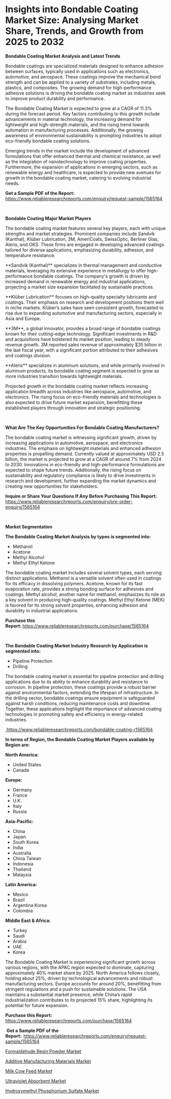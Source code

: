 <p><h1>Insights into Bondable Coating Market Size: Analysing Market Share, Trends, and Growth from 2025 to 2032</h1></p><p><strong>Bondable Coating Market Analysis and Latest Trends</strong></p>
<p><p>Bondable coatings are specialized materials designed to enhance adhesion between surfaces, typically used in applications such as electronics, automotive, and aerospace. These coatings improve the mechanical bond strength and can be applied to a variety of substrates, including metals, plastics, and composites. The growing demand for high-performance adhesive solutions is driving the bondable coating market as industries seek to improve product durability and performance.</p><p>The Bondable Coating Market is expected to grow at a CAGR of 11.3% during the forecast period. Key factors contributing to this growth include advancements in material technology, the increasing demand for lightweight and high-strength materials, and the rising trend towards automation in manufacturing processes. Additionally, the growing awareness of environmental sustainability is prompting industries to adopt eco-friendly bondable coating solutions.</p><p>Emerging trends in the market include the development of advanced formulations that offer enhanced thermal and chemical resistance, as well as the integration of nanotechnology to improve coating properties. Furthermore, the expansion of applications in emerging sectors, such as renewable energy and healthcare, is expected to provide new avenues for growth in the bondable coating market, catering to evolving industrial needs.</p></p>
<p><strong>Get a Sample PDF of the Report:&nbsp;</strong> <a href="https://www.reliableresearchreports.com/enquiry/request-sample/1565164?utm_campaign=11&utm_medium=2&utm_source=Github&utm_content=ia&utm_term=15022025&utm_id=bondable-coating">https://www.reliableresearchreports.com/enquiry/request-sample/1565164</a></p>
<p>&nbsp;</p>
<p><strong>Bondable Coating Major Market Players</strong></p>
<p><p>The bondable coating market features several key players, each with unique strengths and market strategies. Prominent companies include Sandvik (Kanthal), Klüber Lubrication, 3M, AmeriCoats, SwissOptic, Berliner Glas, Aleris, and OKS. These firms are engaged in developing advanced coatings tailored for diverse applications, emphasizing durability, adhesion, and temperature resistance.</p><p>**Sandvik (Kanthal)** specializes in thermal management and conductive materials, leveraging its extensive experience in metallurgy to offer high-performance bondable coatings. The company's growth is driven by increased demand in renewable energy and industrial applications, projecting a market size expansion facilitated by sustainable practices.</p><p>**Klüber Lubrication** focuses on high-quality specialty lubricants and coatings. Their emphasis on research and development positions them well in niche markets. Klüber’s sales have seen consistent growth, forecasted to rise due to expanding automotive and manufacturing sectors, especially in Asia and Europe.</p><p>**3M**, a global innovator, provides a broad range of bondable coatings known for their cutting-edge technology. Significant investments in R&D and acquisitions have bolstered its market position, leading to steady revenue growth. 3M reported sales revenue of approximately $35 billion in the last fiscal year, with a significant portion attributed to their adhesives and coatings division.</p><p>**Aleris** specializes in aluminum solutions, and while primarily involved in aluminum products, its bondable coating segment is expected to grow as more industries transition towards lightweight materials. </p><p>Projected growth in the bondable coating market reflects increasing application breadth across industries like aerospace, automotive, and electronics. The rising focus on eco-friendly materials and technologies is also expected to drive future market expansion, benefitting these established players through innovation and strategic positioning.</p></p>
<p>&nbsp;</p>
<p><strong>What Are The Key Opportunities For Bondable Coating Manufacturers?</strong></p>
<p><p>The bondable coating market is witnessing significant growth, driven by increasing applications in automotive, aerospace, and electronics industries. The emphasis on lightweight materials and enhanced adhesion properties is propelling demand. Currently valued at approximately USD 2.5 billion, the market is projected to grow at a CAGR of around 7% from 2024 to 2030. Innovations in eco-friendly and high-performance formulations are expected to shape future trends. Additionally, the rising focus on sustainability and regulatory compliance is likely to drive investments in research and development, further expanding the market dynamics and creating new opportunities for stakeholders.</p></p>
<p><strong>Inquire or Share Your Questions If Any Before Purchasing This Report:</strong> <a href="https://www.reliableresearchreports.com/enquiry/pre-order-enquiry/1565164?utm_campaign=11&utm_medium=2&utm_source=Github&utm_content=ia&utm_term=15022025&utm_id=bondable-coating">https://www.reliableresearchreports.com/enquiry/pre-order-enquiry/1565164</a></p>
<p>&nbsp;</p>
<p><strong>Market Segmentation</strong></p>
<p><strong>The Bondable Coating Market Analysis by types is segmented into:</strong></p>
<p><ul><li>Methanol</li><li>Acetone</li><li>Methyl Alcohol</li><li>Methyl Ethyl Ketone</li></ul></p>
<p><p>The bondable coating market includes several solvent types, each serving distinct applications. Methanol is a versatile solvent often used in coatings for its efficacy in dissolving polymers. Acetone, known for its fast evaporation rate, provides a strong bonding surface for adhesives and coatings. Methyl alcohol, another name for methanol, emphasizes its role as a key solvent in producing high-quality coatings. Methyl Ethyl Ketone (MEK) is favored for its strong solvent properties, enhancing adhesion and durability in industrial applications.</p></p>
<p><strong>Purchase this Report:&nbsp;</strong><a href="https://www.reliableresearchreports.com/purchase/1565164?utm_campaign=11&utm_medium=2&utm_source=Github&utm_content=ia&utm_term=15022025&utm_id=bondable-coating">https://www.reliableresearchreports.com/purchase/1565164</a></p>
<p>&nbsp;</p>
<p><strong>The Bondable Coating Market Industry Research by Application is segmented into:</strong></p>
<p><ul><li>Pipeline Protection</li><li>Drilling</li></ul></p>
<p><p>The bondable coating market is essential for pipeline protection and drilling applications due to its ability to enhance durability and resistance to corrosion. In pipeline protection, these coatings provide a robust barrier against environmental factors, extending the lifespan of infrastructure. In the drilling sector, bondable coatings ensure equipment is safeguarded against harsh conditions, reducing maintenance costs and downtime. Together, these applications highlight the importance of advanced coating technologies in promoting safety and efficiency in energy-related industries.</p></p>
<p><a href="https://www.reliableresearchreports.com/bondable-coating-r1565164?utm_campaign=11&utm_medium=2&utm_source=Github&utm_content=ia&utm_term=15022025&utm_id=bondable-coating">&nbsp;https://www.reliableresearchreports.com/bondable-coating-r1565164</a></p>
<p><strong>In terms of Region, the Bondable Coating Market Players available by Region are:</strong></p>
<p>
    <p> <strong> North America: </strong>
        <ul>
            <li>United States</li>
            <li>Canada</li>
        </ul>
        </p> 
    <p> <strong> Europe: </strong>
        <ul>
            <li>Germany</li>
            <li>France</li>
            <li>U.K.</li>
            <li>Italy</li>
            <li>Russia</li>
        </ul>
        </p> 
    <p> <strong> Asia-Pacific: </strong>
        <ul>
            <li>China</li>
            <li>Japan</li>
            <li>South Korea</li>
            <li>India</li>
            <li>Australia</li>
            <li>China Taiwan</li>
            <li>Indonesia</li>
            <li>Thailand</li>
            <li>Malaysia</li>
        </ul>
        </p> 
    <p> <strong> Latin America: </strong>
        <ul>
            <li>Mexico</li>
            <li>Brazil</li>
            <li>Argentina Korea</li>
            <li>Colombia</li>
        </ul>
        </p> 
    <p> <strong> Middle East & Africa: </strong>
        <ul>
            <li>Turkey</li>
            <li>Saudi</li>
            <li>Arabia</li>
            <li>UAE</li>
            <li>Korea</li>
        </ul>
    </p>
    </p>
<p><p>The Bondable Coating Market is experiencing significant growth across various regions, with the APAC region expected to dominate, capturing approximately 40% market share by 2025. North America follows closely, holding about 25%, driven by technological advancements and robust manufacturing sectors. Europe accounts for around 20%, benefitting from stringent regulations and a push for sustainable solutions. The USA maintains a substantial market presence, while China’s rapid industrialization contributes to its projected 15% share, highlighting its potential for future expansion.</p></p>
<p><strong>Purchase this Report: </strong><a href="https://www.reliableresearchreports.com/purchase/1565164?utm_campaign=11&utm_medium=2&utm_source=Github&utm_content=ia&utm_term=15022025&utm_id=bondable-coating">https://www.reliableresearchreports.com/purchase/1565164</a></p>
<p>&nbsp;<strong>Get a Sample PDF of the Report:&nbsp;&nbsp;</strong><a href="https://www.reliableresearchreports.com/enquiry/request-sample/1565164?utm_campaign=11&utm_medium=2&utm_source=Github&utm_content=ia&utm_term=15022025&utm_id=bondable-coating">https://www.reliableresearchreports.com/enquiry/request-sample/1565164</a></p>
<p><strong></strong></p>
<p><p><a href="https://www.linkedin.com/pulse/market-insights-evaluating-competitors-formaldehyde-resin-powder-exhvf?utm_campaign=11&utm_medium=2&utm_source=Github&utm_content=ia&utm_term=15022025&utm_id=bondable-coating">Formaldehyde Resin Powder Market</a></p><p><a href="https://www.linkedin.com/pulse/future-market-revenue-growth-additive-manufacturing-materials-8lhlf?utm_campaign=11&utm_medium=2&utm_source=Github&utm_content=ia&utm_term=15022025&utm_id=bondable-coating">Additive Manufacturing Materials Market</a></p><p><a href="https://github.com/tszkintruca/Market-Research-Report-List-1/blob/main/milk-cow-feed-market.md?utm_campaign=11&utm_medium=2&utm_source=Github&utm_content=ia&utm_term=15022025&utm_id=bondable-coating">Milk Cow Feed Market</a></p><p><a href="https://github.com/abuugjetaj/Market-Research-Report-List-1/blob/main/ultraviolet-absorbent-market.md?utm_campaign=11&utm_medium=2&utm_source=Github&utm_content=ia&utm_term=15022025&utm_id=bondable-coating">Ultraviolet Absorbent Market</a></p><p><a href="https://www.linkedin.com/pulse/hydroxymethyl-phosphonium-sulfate-sector-surge-116-growth-roadmap-ki8qf?utm_campaign=11&utm_medium=2&utm_source=Github&utm_content=ia&utm_term=15022025&utm_id=bondable-coating">Hydroxymethyl Phosphonium Sulfate Market</a></p></p>